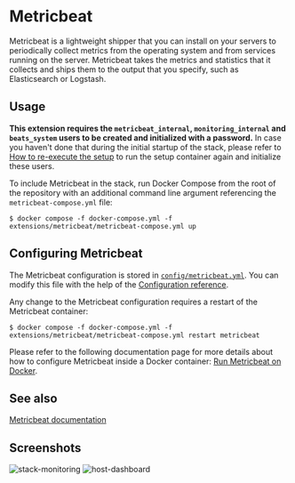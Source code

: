 # Metricbeat

Metricbeat is a lightweight shipper that you can install on your servers to periodically collect metrics from the
operating system and from services running on the server. Metricbeat takes the metrics and statistics that it collects
and ships them to the output that you specify, such as Elasticsearch or Logstash.

## Usage

**This extension requires the `metricbeat_internal`, `monitoring_internal` and `beats_system` users to be created and
initialized with a password.** In case you haven't done that during the initial startup of the stack, please refer to
[How to re-execute the setup][setup] to run the setup container again and initialize these users.

To include Metricbeat in the stack, run Docker Compose from the root of the repository with an additional command line
argument referencing the `metricbeat-compose.yml` file:

```console
$ docker compose -f docker-compose.yml -f extensions/metricbeat/metricbeat-compose.yml up
```

## Configuring Metricbeat

The Metricbeat configuration is stored in [`config/metricbeat.yml`](./config/metricbeat.yml). You can modify this file
with the help of the [Configuration reference][metricbeat-config].

Any change to the Metricbeat configuration requires a restart of the Metricbeat container:

```console
$ docker compose -f docker-compose.yml -f extensions/metricbeat/metricbeat-compose.yml restart metricbeat
```

Please refer to the following documentation page for more details about how to configure Metricbeat inside a
Docker container: [Run Metricbeat on Docker][metricbeat-docker].

## See also

[Metricbeat documentation][metricbeat-doc]

## Screenshots

![stack-monitoring](https://user-images.githubusercontent.com/3299086/202710574-32a3d419-86ea-4334-b6f7-62d7826df18d.png
"Stack Monitoring")
![host-dashboard](https://user-images.githubusercontent.com/3299086/202710594-0deccf40-3a9a-4e63-8411-2e0d9cc6ad3a.png
"Host Overview Dashboard")

[metricbeat-config]: https://www.elastic.co/guide/en/beats/metricbeat/8.18/metricbeat-reference-yml.html
[metricbeat-docker]: https://www.elastic.co/guide/en/beats/metricbeat/8.18/running-on-docker.html
[metricbeat-doc]: https://www.elastic.co/guide/en/beats/metricbeat/8.18/index.html

[setup]: ../../README.md#how-to-re-execute-the-setup
